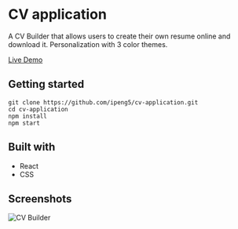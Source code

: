 # CV application

A CV Builder that allows users to create their own resume online and download it.
Personalization with 3 color themes.

[Live Demo](https://ipeng.github.io/cv-application/)

## Getting started

```
git clone https://github.com/ipeng5/cv-application.git
cd cv-application
npm install
npm start
```

## Built with

- React
- CSS

## Screenshots

![CV Builder](https://i.imgur.com/YBLvi0W.png)
